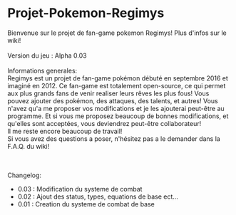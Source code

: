 # Projet-Pokemon-Regimys
Bienvenue sur le projet de fan-game pokemon Regimys! Plus d'infos sur le wiki!<br/>
<br/>Version du jeu : Alpha 0.03<br/><br/>
Informations generales:<br/>
Regimys est un projet de fan-game pokémon débuté en septembre 2016 et imaginé en 2012. 
Ce fan-game est totalement open-source, ce qui permet aux plus grands fans de venir realiser leurs rêves les plus fous! 
Vous pouvez ajouter des pokémon, des attaques, des talents, et autres! 
Vous n'avez qu'a me proposer vos modifications et je les ajouterai peut-être au programme. 
Et si vous me proposez beaucoup de bonnes modifications, et qu'elles sont acceptées, vous deviendrez peut-être collaborateur!<br/>
Il me reste encore beaucoup de travail!<br/>
Si vous avez des questions a poser, n'hésitez pas a le demander dans la F.A.Q. du wiki!<br/><br/><br/>

Changelog:
<ul>
<li>0.03 : Modification du systeme de combat</li>
<li>0.02 : Ajout des status, types, equations de base ect...</li>
<li>0.01 : Creation du systeme de combat de base</li>
</ul>
